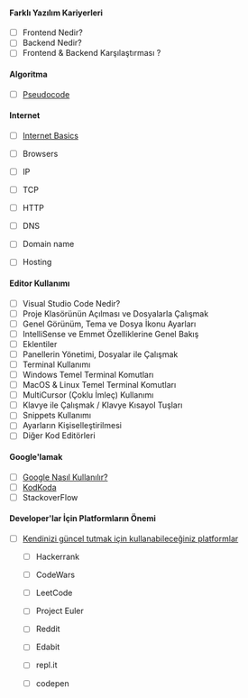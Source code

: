 
#### Farklı Yazılım Kariyerleri
- [ ] Frontend Nedir?
- [ ] Backend Nedir?
- [ ] Frontend & Backend Karşılaştırması ?

#### Algoritma
- [ ] [Pseudocode](pseudocode/)

#### Internet
- [ ] [Internet Basics](internet/)

- [ ] Browsers

- [ ] IP

- [ ] TCP

- [ ] HTTP

- [ ] DNS

- [ ] Domain name

- [ ] Hosting

  

#### Editor Kullanımı

- [ ] Visual Studio Code Nedir?
- [ ] Proje Klasörünün Açılması ve Dosyalarla Çalışmak
- [ ] Genel Görünüm, Tema ve Dosya İkonu Ayarları
- [ ] IntelliSense ve Emmet Özelliklerine Genel Bakış
- [ ] Eklentiler
- [ ] Panellerin Yönetimi, Dosyalar ile Çalışmak
- [ ] Terminal Kullanımı
- [ ] Windows Temel Terminal Komutları
- [ ] MacOS & Linux Temel Terminal Komutları
- [ ] MultiCursor (Çoklu İmleç) Kullanımı
- [ ] Klavye ile Çalışmak / Klavye Kısayol Tuşları
- [ ] Snippets Kullanımı
- [ ] Ayarların Kişiselleştirilmesi
- [ ] Diğer Kod Editörleri

#### Google'lamak

- [ ] [Google Nasıl Kullanılır?](google/)
- [ ] [KodKoda](kodkoda/)
- [ ] StackoverFlow

#### Developer'lar İçin Platformların Önemi

- [ ] [Kendinizi güncel tutmak için kullanabileceğiniz platformlar](platformların-önemi/)

  - [ ] Hackerrank
  - [ ] CodeWars 
  - [ ] LeetCode 
  - [ ] Project Euler
  - [ ] Reddit
  - [ ] Edabit
  - [ ] repl.it
  - [ ] codepen

  

